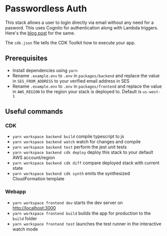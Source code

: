# Passwordless Auth

This stack allows a user to login directly via email without any need for a pasword. This uses Cognito for authentication along with Lambda triggers. Here's the [blog post](https://dev.to/ryands17/magic-links-with-cognito-using-the-cdk-24a9) for the same.

The `cdk.json` file tells the CDK Toolkit how to execute your app.

## Prerequisites

- Install dependencies using `yarn`
- Rename `.example.env` to `.env` in `packages/backend` and replace the value in `SES_FROM_ADDRESS` to your verified email address in SES
- Rename `.example.env` to `.env` in `packages/frontend` and replace the value in `AWS_REGION` to the region your stack is deployed to. Default is `us-west-1`

## Useful commands

### CDK

- `yarn workspace backend build` compile typescript to js
- `yarn workspace backend watch` watch for changes and compile
- `yarn workspace backend test` perform the jest unit tests
- `yarn workspace backend cdk deploy` deploy this stack to your default AWS account/region
- `yarn workspace backend cdk diff` compare deployed stack with current state
- `yarn workspace backend cdk synth` emits the synthesized CloudFormation template

### Webapp

- `yarn workspace frontend dev` starts the dev server on [http://localhost:3000](http://localhost:3000)
- `yarn workspace frontend build` builds the app for production to the `build` folder
- `yarn workspace frontend test` launches the test runner in the interactive watch mode

